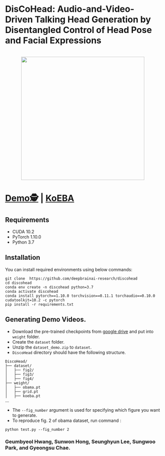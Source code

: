 # DisCoHead: Audio-and-Video-Driven Talking Head Generation by Disentangled Control of Head Pose and Facial Expressions



<p align="center">
    <br>
    <img src="https://assets.website-files.com/6392a785ccd80ebf6f060fbe/6392a7df8df82ba809d50347_Logo_Home.svg" width="400"/>
    <br>
<p>





# [Demo🕵️](https://deepbrainai-research.github.io/discohead) | [KoEBA](https://github.com/deepbrainai-research/koeba)



## Requirements
- CUDA 10.2
- PyTorch 1.10.0
- Python 3.7

## Installation
You can install required environments using below commands:
```
git clone  https://github.com/deepbrainai-research/discohead
cd discohead
conda env create -n discohead python=3.7
conda activate discohead
conda install pytorch==1.10.0 torchvision==0.11.1 torchaudio==0.10.0 cudatoolkit=10.2 -c pytorch
pip install -r requirements.txt
```

## Generating Demo Videos.

- Download the pre-trained checkpoints from [google drive](https://drive.google.com/drive/folders/1JOWwCVF8v2yNJ_n6a4BsaXuZZFKGo4je?usp=sharing) and put into `weight` folder.
- Create the `dataset` folder.
- Unzip the `dataset_demo.zip` to `dataset`.
- `DiscoHead` directory should have the following structure.
```
DiscoHead/
├── dataset/
│   ├── fig2/
│   ├── fig3/
│   ├── fig4/
├── weight/
│   ├── obama.pt
│   ├── grid.pt
│   ├── koeba.pt
‥‥
```
- The `--fig_number` argument is used for specifying which figure you want to generate.
- To reproduce fig. 2 of obama dataset, run command :
```
python test.py --fig_number 2
```

### Geumbyeol Hwang, Sunwon Hong, Seunghyun Lee, Sungwoo Park, and Gyeongsu Chae.
